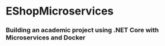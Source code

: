 # EShopMicroservices 

### Building an academic project using .NET Core with Microservices and Docker
